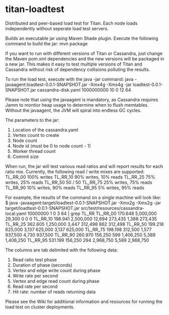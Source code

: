 titan-loadtest
==============

Distributed and peer-based load test for Titan.  Each node loads independently without seperate load test servers.

Builds an executable jar using Maven Shade plugin.  Execute the following command to build the jar:
mvn package

If you want to run with different versions of Titan or Cassandra, just change the Maven pom.xml dependencies and the new versions will be packaged in a new jar.  This makes it easy to test multiple versions of Titan and Cassandra without risk of dependency collisions polluting the results.

To run the load test, execute with the java -jar command:
java -javaagent:loadtest-0.0.1-SNAPSHOT.jar -Xmx4g -Xms4g -jar loadtest-0.0.1-SNAPSHOT.jar cassandra-disk.yaml 1000000000 10 0 12 64

Please note that using the javaagent is mandatory, as Cassandra requires Jamm to montior heap usage to determine when to flush memtables.  Without the javaagent, the JVM will spiral into endless GC cycles.

The parameters to the jar:
1.  Location of the cassandra.yaml
2.  Vertex count to create
3.  Node count
4.  Node id (must be 0 to node count - 1)
5.  Worker thread count
6.  Commit size

When run, the jar will test various read ratios and will report results for each ratio mix.  Currently, the following read / write mixes are supported:
TL_RR_00  100% writes 
TL_RR_10  90% writes, 10% reads
TL_RR_25  75% writes, 25% reads
TL_RR_50  50 / 50
TL_RR_75  25% writes, 75% reads
TL_RR_90  10% writes, 90% reads
TL_RR_95  5% writes, 95% reads

For example, the results of the command on a single machine will look like:
$ java -javaagent:target/loadtest-0.0.1-SNAPSHOT.jar -Xmx2g -Xms2g -jar target/loadtest-0.0.1-SNAPSHOT.jar src/test/resources/cassandra-local.yaml 10000000 1 0 3 64 | grep TL_RR
TL_RR_00	170.648	5,000,000	29,300	0	0	0
TL_RR_10	196.941	2,500,000	12,694	273,435	1,388	273,435
TL_RR_25	362.605	1,250,000	3,447	312,498	862	312,498
TL_RR_50	199.218	625,000	3,137	625,000	3,137	625,000
TL_RR_75	198.198	312,500	1,577	937,500	4,730	937,500
TL_RR_90	260.970	156,250	599	1,406,250	5,389	1,406,250
TL_RR_95	531.199	156,250	294	2,968,750	5,589	2,968,750

The columns are tab delimited with the following data:
1.  Read ratio test phase
2.  Duration of phase (seconds)
3.  Vertex and edge write count during phase
4.  Write rate per second
5.  Vertex and edge read count during phase
6.  Read rate per second
7.  Hit rate: number of reads returning data

Please see the Wiki for additional information and resources for running the load test on cluster deployments.
